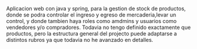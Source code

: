 Aplicacion web con java y spring, para la gestion de stock de productos, donde se podra controlar el ingreso y egreso de mercaderia,levar un control, 
y donde tambien haya roles como amdmins y usuarios como vendedores y/o compradores. Todavia no tengo definido exactamente que productos, 
pero la estructura general del projecto puede adaptarse a distintos rubros ya que todavia no he avanzado en detalles.